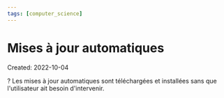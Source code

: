 ```yaml
---
tags: [computer_science] 
---
```

# Mises à jour automatiques
Created: 2022-10-04

?
Les mises à jour automatiques sont téléchargées et installées sans que l'utilisateur ait besoin d'intervenir.
<!--SR:!2022-11-16,28,250-->